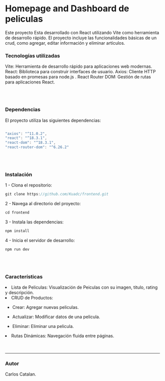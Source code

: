 


<h1>Homepage and Dashboard de peliculas</h1>
<p></p>Este proyecto Esta desarrollado con React utilizando Vite como herramienta de desarrollo rápido. El proyecto incluye las funcionalidades básicas de un crud, como agregar, editar información y eliminar artículos.</p>

<h3>Tecnologías utilizadas</h3>
Vite: Herramienta de desarrollo rápido para aplicaciones web modernas.
React: Biblioteca para construir interfaces de usuario.
Axios: Cliente HTTP basado en promesas para node.js .
React Router DOM: Gestión de rutas para aplicaciones React.

</br></br>
<h3>Dependencias</h3> 
El proyecto utiliza las siguientes dependencias:

```javascript

"axios": "^11.0.2",
"react": "^18.3.1",
"react-dom": "^18.3.1",
"react-router-dom": "^6.26.2"

```

</br></br>
<h3>Instalación</h3> 
1 - Clona el repositorio:

```javascript
git clone https://github.com/Kuadc/frontend.git
```
2 - Navega al directorio del proyecto:
```javascript
cd frontend
```

3 - Instala las dependencias:
```javascript
npm install
```

4 - Inicia el servidor de desarrollo:
```javascript
npm run dev
```
</br></br>
<H3>Características</H3> 
<li>Lista de Peliculas: Visualización de Peiculas con su imagen, titulo, rating y descripción.</li> 
<li>CRUD de Productos:</li> 

  <ul><li>Crear: Agregar nuevas peliculas.</li></ul> 
  <ul><li>Actualizar: Modificar datos de una pelicula.</li></ul>
  <ul><li>Eliminar: Eliminar una pelicula.</li></ul>
    
<li>Rutas Dinámicas: Navegación fluida entre páginas.</li> 
</br></br>

<hr>
<H3>Autor</H3> 
Carlos Catalan.


